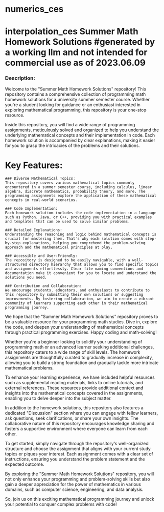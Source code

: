 # numerics_ces
# interpolation_ces Summer Math Homework Solutions #generated by a working llm and not intended for commercial use as of 2023.06.09

### Description:
Welcome to the "Summer Math Homework Solutions" repository! This repository contains a comprehensive collection of programming math homework solutions for a university summer semester course. Whether you're a student looking for guidance or an enthusiast interested in exploring mathematical programming, this repository is your one-stop resource.

Inside this repository, you will find a wide range of programming assignments, meticulously solved and organized to help you understand the underlying mathematical concepts and their implementation in code. Each homework solution is accompanied by clear explanations, making it easier for you to grasp the intricacies of the problems and their solutions.

# Key Features:

    ### Diverse Mathematical Topics: 
    This repository covers various mathematical topics commonly encountered in a summer semester course, including calculus, linear algebra, discrete mathematics, probability theory, and more. The programming assignments explore the application of these mathematical concepts in real-world scenarios.

    ### Code Implementation: 
    Each homework solution includes the code implementation in a language such as Python, Java, or C++, providing you with practical examples and templates that can be used to solve similar problems.

    ### Detailed Explanations: 
    Understanding the reasoning and logic behind mathematical concepts is crucial for mastering them. That's why each solution comes with step-by-step explanations, helping you comprehend the problem-solving approach and the mathematical principles at play.

    ### Accessible and User-Friendly: 
    The repository is designed to be easily navigable, with a well-structured directory hierarchy that allows you to find specific topics and assignments effortlessly. Clear file naming conventions and documentation make it convenient for you to locate and understand the solutions you need.

    ### Contribution and Collaboration: 
    We encourage students, educators, and enthusiasts to contribute to this repository by submitting their own solutions or suggesting improvements. By fostering collaboration, we aim to create a vibrant community of learners supporting each other in their mathematical programming journey.

We hope that the "Summer Math Homework Solutions" repository proves to be a valuable resource for your programming math studies. Dive in, explore the code, and deepen your understanding of mathematical concepts through practical programming exercises. Happy coding and math-solving!


Whether you're a beginner looking to solidify your understanding of programming math or an advanced learner seeking additional challenges, this repository caters to a wide range of skill levels. The homework assignments are thoughtfully curated to gradually increase in complexity, allowing you to build a strong foundation and gradually tackle more intricate mathematical problems.

To enhance your learning experience, we have included helpful resources such as supplemental reading materials, links to online tutorials, and external references. These resources provide additional context and insights into the mathematical concepts covered in the assignments, enabling you to delve deeper into the subject matter.

In addition to the homework solutions, this repository also features a dedicated "Discussion" section where you can engage with fellow learners, ask questions, seek clarifications, or share your own insights. The collaborative nature of this repository encourages knowledge sharing and fosters a supportive environment where everyone can learn from each other.

To get started, simply navigate through the repository's well-organized structure and choose the assignment that aligns with your current study topics or piques your interest. Each assignment comes with a clear set of instructions, ensuring you understand the problem statement and the expected outcome.

By exploring the "Summer Math Homework Solutions" repository, you will not only enhance your programming and problem-solving skills but also gain a deeper appreciation for the power of mathematics in various domains, such as computer science, engineering, and data analysis.

So, join us on this exciting mathematical programming journey and unlock your potential to conquer complex problems with code!
